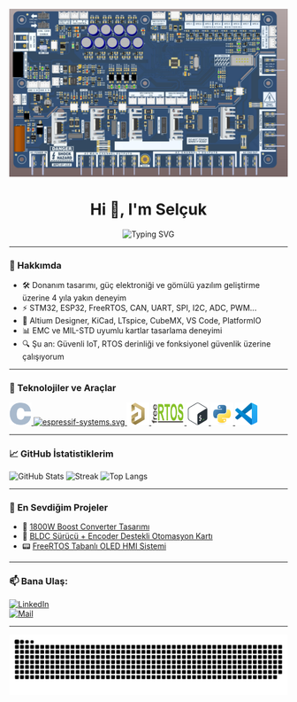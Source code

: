 [![MasterHead](https://github.com/SelcukluOsman/SelcukluOsman/blob/main/assets/masterhead.jpg?raw=true)](https://www.linkedin.com/in/selcukselcuklu)

<h1 align="center">Hi 👋, I'm Selçuk</h1>

  <p align="center">
  <img src="https://readme-typing-svg.herokuapp.com?font=Fira+Code&size=22&pause=2000&center=true&vCenter=true&width=1000&lines=🔧+Hardware+Design+Engineer;💡+Embedded+Developer+%26+PCB+Designer;🛠️+STM32%2C+ESP32%2C+RTOS%2C+CAN-FD;🌍+Open+Source+Maker+%26+Lifelong+Learner" alt="Typing SVG" />
</p>

---

### 🧠 Hakkımda

- 🛠️ Donanım tasarımı, güç elektroniği ve gömülü yazılım geliştirme üzerine 4 yıla yakın deneyim  
- ⚡ STM32, ESP32, FreeRTOS, CAN, UART, SPI, I2C, ADC, PWM...  
- 🧰 Altium Designer, KiCad, LTspice, CubeMX, VS Code, PlatformIO  
- 📊 EMC ve MIL-STD uyumlu kartlar tasarlama deneyimi  
- 🔍 Şu an: Güvenli IoT, RTOS derinliği ve fonksiyonel güvenlik üzerine çalışıyorum  

---

### 🧰 Teknolojiler ve Araçlar

<p align="left">
  <a href="https://en.wikipedia.org/wiki/C_(programming_language)" target="_blank">
    <img src="https://raw.githubusercontent.com/devicons/devicon/master/icons/c/c-original.svg" alt="C" width="40" height="40"/>
  </a>
  <a href="https://www.espressif.com/en/products/socs/esp32" target="_blank">
    <img src="https://github.com/SelcukluOsman/SelcukluOsman/blob/main/assets/esp32.png?raw=true" alt="espressif-systems.svg" width="40" height="40"/>
  </a>
  <a href="https://www.altium.com/" target="_blank">
    <img src="https://github.com/SelcukluOsman/SelcukluOsman/blob/main/assets/altium-icon.png?raw=true" alt="Altium" width="40" height="40"/>
  </a>
  <a href="https://www.freertos.org/" target="_blank">
    <img src="https://github.com/SelcukluOsman/SelcukluOsman/blob/main/assets/freertos-logo.png?raw=true" alt="FreeRTOS" width="60" height="40"/>
  </a>
  <a href="https://www.gnu.org/software/bash/" target="_blank">
    <img src="https://raw.githubusercontent.com/devicons/devicon/master/icons/bash/bash-original.svg" alt="Bash" width="40" height="40"/>
  </a>
  <a href="https://www.python.org" target="_blank">
    <img src="https://raw.githubusercontent.com/devicons/devicon/master/icons/python/python-original.svg" alt="Python" width="40" height="40"/>
  </a>
  <a href="https://code.visualstudio.com/" target="_blank">
    <img src="https://raw.githubusercontent.com/devicons/devicon/master/icons/vscode/vscode-original.svg" alt="VS Code" width="40" height="40"/>
  </a>
</p>

---

### 📈 GitHub İstatistiklerim

![GitHub Stats](https://github-readme-stats.vercel.app/api?username=SelcukluOsman&show_icons=true&theme=radical)
![Streak](https://streak-stats.demolab.com?user=SelcukluOsman&theme=radical&hide_border=false)
![Top Langs](https://github-readme-stats.vercel.app/api/top-langs/?username=SelcukluOsman&layout=compact&theme=radical)

---

### 🧩 En Sevdiğim Projeler

- 🔋 [1800W Boost Converter Tasarımı](#)
- 🚗 [BLDC Sürücü + Encoder Destekli Otomasyon Kartı](#)
- 📟 [FreeRTOS Tabanlı OLED HMI Sistemi](#)

---

### 📫 Bana Ulaş:

[![LinkedIn](https://img.shields.io/badge/LinkedIn-blue?logo=linkedin&style=for-the-badge)](https://www.linkedin.com/in/selcukselcuklu)  
[![Mail](https://img.shields.io/badge/E-mail-Darkred?logo=gmail&style=for-the-badge)](mailto:osmanselcuklu@yahoo.com)

---

<p align="center">
  <img src="https://raw.githubusercontent.com/Platane/snk/output/github-contribution-grid-snake.svg" alt="snake animation" />
</p>
